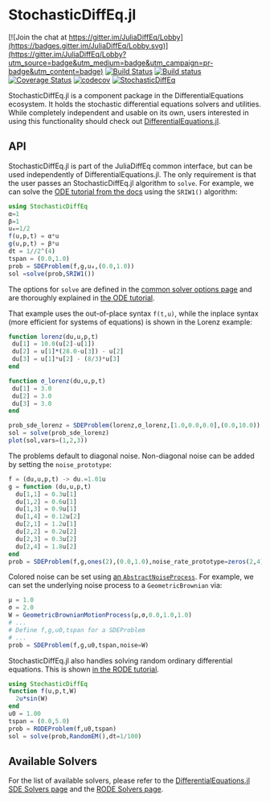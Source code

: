 # StochasticDiffEq.jl

[![Join the chat at https://gitter.im/JuliaDiffEq/Lobby](https://badges.gitter.im/JuliaDiffEq/Lobby.svg)](https://gitter.im/JuliaDiffEq/Lobby?utm_source=badge&utm_medium=badge&utm_campaign=pr-badge&utm_content=badge)
[![Build Status](https://travis-ci.org/JuliaDiffEq/StochasticDiffEq.jl.svg?branch=master)](https://travis-ci.org/JuliaDiffEq/StochasticDiffEq.jl)
[![Build status](https://ci.appveyor.com/api/projects/status/k01khnd8waktsg1q?svg=true)](https://ci.appveyor.com/project/ChrisRackauckas/stochasticdiffeq-jl)
[![Coverage Status](https://coveralls.io/repos/github/JuliaDiffEq/StochasticDiffEq.jl/badge.svg)](https://coveralls.io/github/JuliaDiffEq/StochasticDiffEq.jl)
[![codecov](https://codecov.io/gh/JuliaDiffEq/StochasticDiffEq.jl/branch/master/graph/badge.svg)](https://codecov.io/gh/JuliaDiffEq/StochasticDiffEq.jl)
[![StochasticDiffEq](http://pkg.julialang.org/badges/StochasticDiffEq_0.6.svg)](http://pkg.julialang.org/?pkg=StochasticDiffEq)

StochasticDiffEq.jl is a component package in the DifferentialEquations ecosystem. It holds the
stochastic differential equations solvers and utilities. While completely independent
and usable on its own, users interested in using this
functionality should check out [DifferentialEquations.jl](https://github.com/JuliaDiffEq/DifferentialEquations.jl).

## API

StochasticDiffEq.jl is part of the JuliaDiffEq common interface, but can be used independently of DifferentialEquations.jl. The only requirement is that the user passes an StochasticDiffEq.jl algorithm to `solve`. For example, we can solve the [ODE tutorial from the docs](http://docs.juliadiffeq.org/latest/tutorials/sde_example.html) using the `SRIW1()` algorithm:

```julia
using StochasticDiffEq
α=1
β=1
u₀=1/2
f(u,p,t) = α*u
g(u,p,t) = β*u
dt = 1//2^(4)
tspan = (0.0,1.0)
prob = SDEProblem(f,g,u₀,(0.0,1.0))
sol =solve(prob,SRIW1())
```

The options for `solve` are defined in the [common solver options page](http://docs.juliadiffeq.org/latest/basics/common_solver_opts.html) and are thoroughly explained in [the ODE tutorial](http://docs.juliadiffeq.org/latest/tutorials/ode_example.html).

That example uses the out-of-place syntax `f(t,u)`, while the inplace syntax (more efficient for systems of equations) is shown in the Lorenz example:

```julia
function lorenz(du,u,p,t)
 du[1] = 10.0(u[2]-u[1])
 du[2] = u[1]*(28.0-u[3]) - u[2]
 du[3] = u[1]*u[2] - (8/3)*u[3]
end

function σ_lorenz(du,u,p,t)
 du[1] = 3.0
 du[2] = 3.0
 du[3] = 3.0
end

prob_sde_lorenz = SDEProblem(lorenz,σ_lorenz,[1.0,0.0,0.0],(0.0,10.0))
sol = solve(prob_sde_lorenz)
plot(sol,vars=(1,2,3))
```

The problems default to diagonal noise. Non-diagonal noise can be added by setting
the `noise_prototype`:

```julia
f = (du,u,p,t) -> du.=1.01u
g = function (du,u,p,t)
  du[1,1] = 0.3u[1]
  du[1,2] = 0.6u[1]
  du[1,3] = 0.9u[1]
  du[1,4] = 0.12u[2]
  du[2,1] = 1.2u[1]
  du[2,2] = 0.2u[2]
  du[2,3] = 0.3u[2]
  du[2,4] = 1.8u[2]
end
prob = SDEProblem(f,g,ones(2),(0.0,1.0),noise_rate_prototype=zeros(2,4))
```

Colored noise can be set using [an `AbstractNoiseProcess`](http://docs.juliadiffeq.org/latest/features/noise_process.html). For example, we can set the underlying noise process to a `GeometricBrownian` via:

```julia
μ = 1.0
σ = 2.0
W = GeometricBrownianMotionProcess(μ,σ,0.0,1.0,1.0)
# ...
# Define f,g,u0,tspan for a SDEProblem
# ...
prob = SDEProblem(f,g,u0,tspan,noise=W)
```

StochasticDiffEq.jl also handles solving random ordinary differential equations. This is shown [in the RODE tutorial](http://docs.juliadiffeq.org/latest/tutorials/rode_example.html).

```julia
using StochasticDiffEq
function f(u,p,t,W)
  2u*sin(W)
end
u0 = 1.00
tspan = (0.0,5.0)
prob = RODEProblem(f,u0,tspan)
sol = solve(prob,RandomEM(),dt=1/100)
```

## Available Solvers

For the list of available solvers, please refer to the [DifferentialEquations.jl SDE Solvers page](http://docs.juliadiffeq.org/latest/solvers/sde_solve.html) and the [RODE Solvers page](http://docs.juliadiffeq.org/latest/solvers/rode_solve.html).
